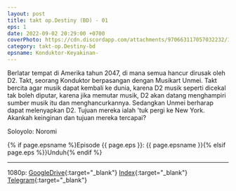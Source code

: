 ```yaml
---
layout: post
title: takt op.Destiny (BD) - 01
eps: 1
date: 2022-09-02 20:29:00 +0700
coverPhoto: https://cdn.discordapp.com/attachments/970663117057032232/1015243287055056916/mpv-shot0132.jpg
category: takt-op.Destiny-bd
epsname: Konduktor-Keyakinan-
---
```


Berlatar tempat di Amerika tahun 2047, di mana semua hancur dirusak oleh D2. Takt, seorang Konduktor berpasangan dengan Musikart Unmei. Takt bercita agar musik dapat kembali ke dunia, karena D2 musik seperti dicekal tak boleh diputar, karena jika memutar musik, D2 akan datang menghampiri sumber musik itu dan menghancurkannya. Sedangkan Unmei berharap dapat melenyapkan D2. Tujuan mereka ialah 'tuk pergi ke New York. Akankah keinginan dan tujuan mereka tercapai?

Soloyolo: Noromi

{% if page.epsname %}Episode {{ page.eps }}: {{ page.epsname }}{% elsif page.eps %}}Unduh{% endif %}

---
1080p: [GoogleDrive](https://drive.google.com/file/d/1oqO95WL4REuC6PgIDfz8qmNu3BdE7ipR/view?usp=sharing){:target="_blank"} [Index](https://proyek.a-1ddl.workers.dev/0:/Musim%20Gugur%202021/%5BBD%5D/%5BA-1%5D%20takt%20op.Destiny%20%5BBD%5D%5B1080p%20FLAC%5D/%5BA-1%5D%20takt%20op.Destiny%20%20-%2001%20%5BBD%5D%5B1080p%20FLAC%5D%5B4CE50709%5D.mkv){:target="_blank"} [Telegram](https://t.me/a1fansubweeklies/113){:target="_blank"}

